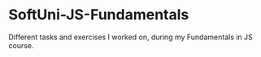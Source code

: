 # SoftUni-JS-Fundamentals
Different tasks and exercises I worked on, during my Fundamentals in JS course.
